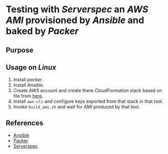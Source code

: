 # Testing with *Serverspec* an *AWS AMI* provisioned by *Ansible* and baked by *Packer*

## Purpose

## Usage on *Linux*

1. Install *packer*.
2. Install *Ansible*.
3. Create *AWS* account and create there *CloudFormation* stack based on file from [here](cloud-formation/iam-for-packer.yml).
4. Install `aws-cli` and configure keys exported from that stack in that tool.
5. Invoke `build_ami.sh` and wait for *AMI* produced by that tool.

## References

- [Ansible](http://docs.ansible.com)
- [Packer](https://www.packer.io/docs/builders/amazon-ebs.html)
- [Serverspec](http://serverspec.org)
